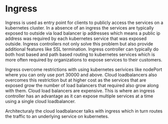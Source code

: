 # Ingress
Ingress is used as entry point for clients to publicly access the services on a kubernetes cluster. In a absence of an ingress the services are typically exposed to outside via load balancer ip addresses which means a public ip address was required by each kubernetes service that was exposed outside. Ingress controllers not only solve this problem but also provide additional features like SSL termination. Ingress controller can typically do both host based and path based routing to kubernetes services which is more often required by organizations to expose services to their customers.

Ingress overcome restrictions with using kubernetes serivices like nodePort where you can only use port 30000 and above. Cloud loadbalancers also overcomes this restriction but at higher cost as the services that are exposed grow the number of load balancers that required also grow along with them. Cloud load balancers are expensive. This is where an ingress controller has an advantage as it can expose multiple services at a time using a single cloud loadbalancer.

Architecturaly the cloud loadbalancer talks with ingress which in turn routes the traffic to an underlying service on kubernetes.
